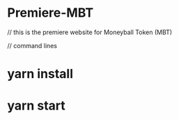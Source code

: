 # Premiere-MBT

// this is the premiere website for Moneyball Token (MBT)

// command lines

# yarn install
# yarn start
